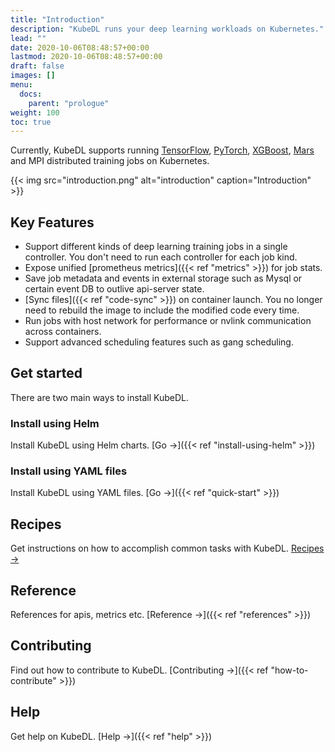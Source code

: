 ```yaml
---
title: "Introduction"
description: "KubeDL runs your deep learning workloads on Kubernetes."
lead: ""
date: 2020-10-06T08:48:57+00:00
lastmod: 2020-10-06T08:48:57+00:00
draft: false
images: []
menu:
  docs:
    parent: "prologue"
weight: 100
toc: true
---
```

Currently, KubeDL supports running [TensorFlow](https://github.com/tensorflow/tensorflow), [PyTorch](https://github.com/pytorch/pytorch),
[XGBoost](https://github.com/dmlc/xgboost), [Mars](https://github.com/mars-project/mars) and MPI distributed training jobs on Kubernetes.

{{< img src="introduction.png" alt="introduction" caption="Introduction" >}}

## Key Features
- Support different kinds of deep learning training jobs in a single controller. You don't need to run each controller for each job kind.
- Expose unified [prometheus metrics]({{< ref "metrics" >}}) for job stats.
- Save job metadata and events in external storage such as Mysql or certain event DB to outlive api-server state.
- [Sync files]({{< ref "code-sync" >}}) on container launch. You no longer need to rebuild the image to include the modified code every time.
- Run jobs with host network for performance or nvlink communication across containers.
- Support advanced scheduling features such as gang scheduling.

## Get started

There are two main ways to install KubeDL.

### Install using Helm

Install KubeDL using Helm charts. [Go →]({{< ref "install-using-helm" >}})


### Install using YAML files

Install KubeDL using YAML files. [Go →]({{< ref "quick-start" >}})

## Recipes

Get instructions on how to accomplish common tasks with KubeDL. [Recipes →](https://getdoks.org/docs/recipes/project-configuration/)

## Reference

References for apis, metrics etc. [Reference →]({{< ref "references" >}})

## Contributing

Find out how to contribute to KubeDL. [Contributing →]({{< ref "how-to-contribute" >}})

## Help

Get help on KubeDL. [Help →]({{< ref "help" >}})


